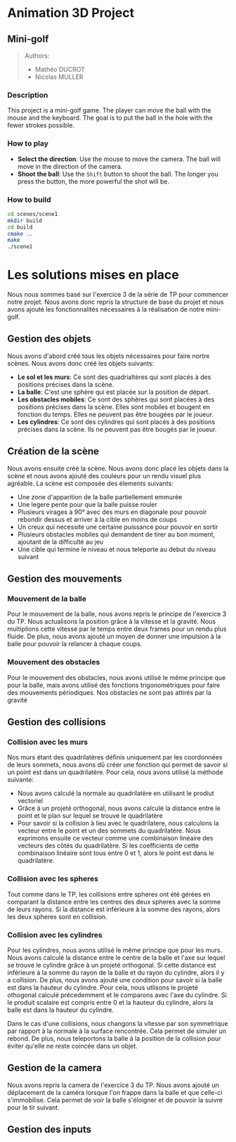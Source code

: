 # Animation 3D Project
## Mini-golf
>Authors:
>* Mathéo DUCROT 
>* Nicolas MULLER

### Description
This project is a mini-golf game. The player can move the ball with the mouse and the keyboard. The goal is to put the ball in the hole with the fewer strokes possible.

### How to play
* **Select the direction**: Use the mouse to move the camera. The ball will move in the direction of the camera.
* **Shoot the ball**: Use the `Shift` button to shoot the ball. The longer you press the button, the more powerful the shot will be.

### How to build
```bash
cd scenes/scene1
mkdir build
cd build
cmake ..
make
./scene1
```
# Les solutions mises en place
Nous nous sommes basé sur l'exercice 3 de la série de TP pour commencer notre projet. Nous avons donc repris la structure de base du projet et nous avons ajouté les fonctionnalités nécessaires à la réalisation de notre mini-golf.

## Gestion des objets
Nous avons d'abord créé tous les objets nécessaires pour faire nortre scènes. Nous avons donc créé les objets suivants:
* **Le sol et les murs**: Ce sont des quadrialtères qui sont placés à des positions précises dans la scène.
* **La balle**: C'est une sphère qui est placée sur la position de départ.
* **Les obstacles mobiles**: Ce sont des sphères qui sont placées à des positions précises dans la scène. Elles sont mobiles et bougent en fonction du temps. Elles ne peuvent pas être bougées par le joueur.
* **Les cylindres**: Ce sont des cylindres qui sont placés à des positions précises dans la scène. Ils ne peuvent pas être bougés par le joueur.

## Création de la scène
Nous avons ensuite créé la scène. Nous avons donc placé les objets dans la scène et nous avons ajouté des couleurs pour un rendu visuel plus agréable.
La scène est composée des élements suivants:
* Une zone d'apparition de la balle partiellement emmurée
* Une legere pente pour que la balle puisse rouler
* Plusieurs virages à 90° avec des murs en diagonale pour pouvoir rebondir dessus et arriver à la cible en moins de coups
* Un creux qui necessite une certaine puissance pour pouvoir en sortir
* Plusieurs obstacles mobiles qui demandent de tirer au bon moment, ajoutant de la difficulté au jeu
* Une cible qui termine le niveau et nous teleporte au debut du niveau suivant

## Gestion des mouvements
### Mouvement de la balle
Pour le mouvement de la balle, nous avons repris le principe de l'exercice 3 du TP. Nous actualisons la position grâce à la vitesse et la gravité. Nous multiplions cette vitesse par le temps entre deux frames pour un rendu plus fluide. De plus, nous avons ajouté un moyen de donner une impulsion à la balle pour pouvoir la relancer à chaque coups.

### Mouvement des obstacles
Pour le mouvement des obstacles, nous avons utilisé le même principe que pour la balle, mais avons utilisé des fonctions trigonométriques pour faire des mouvements périodiques. Nos obstacles ne sont pas attirés par la gravité

## Gestion des collisions
### Collision avec les murs
Nos murs étant des quadrilatères définis uniquement par les coordonnées de leurs sommets, nous avons dû créer une fonction qui permet de savoir si un point est dans un quadrilatère. Pour cela, nous avons utilisé la méthode suivante:
* Nous avons calculé la normale au quadrilatère en utilisant le prodiut vectoriel
* Grâce à un projeté orthogonal, nous avons calculé la distance entre le point et le plan sur lequel se trouve le quadrilatère
* Pour savoir si la collision à lieu avec le quadrilatere, nous calculons la vecteur entre le point et un des sommets du quadrilatère. Nous exprimons ensuite ce vecteur comme une combinaison linéaire des vecteurs des côtés du quadrilatère. Si les coefficients de cette combinaison linéaire sont tous entre 0 et 1, alors le point est dans le quadrilatère.

### Collision avec les spheres
Tout comme dans le TP, les collisions entre spheres ont été gérées en comparant la distance entre les centres des deux spheres avec la somme de leurs rayons. Si la distance est inférieure à la somme des rayons, alors les deux spheres sont en collision.

### Collision avec les cylindres
Pour les cylindres, nous avons utilisé le même principe que pour les murs. Nous avons calculé la distance entre le centre de la balle et l'axe sur lequel se trouve le cylindre grâce à un projeté orthogonal. Si cette distance est inférieure à la somme du rayon de la balle et du rayon du cylindre, alors il y a collision. De plus, nous avons ajouté une condition pour savoir si la balle est dans la hauteur du cylindre. Pour cela, nous utlisons le projeté othogonal calculé précedemment et le comparons avec l'axe du cylindre. Si le produit scalaire est compris entre 0 et la hauteur du cylindre, alors la balle est dans la hauteur du cylindre. 


Dans le cas d'une collisions, nous changons la vitesse par son symmetrique par rapport à la normale à la surface rencontrée. Cela permet de simuler un rebond. De plus, nous teleportons la balle à la position de la collision pour éviter qu'elle ne reste coincée dans un objet.

## Gestion de la camera
Nous avons repris la camera de l'exercice 3 du TP. Nous avons ajouté un déplacement de la caméra lorsque l'on frappe dans la balle et que celle-ci s'immobilise. Cela permet de voir la balle s'éloigner et de pouvoir la suivre pour le tir suivant.

## Gestion des inputs
